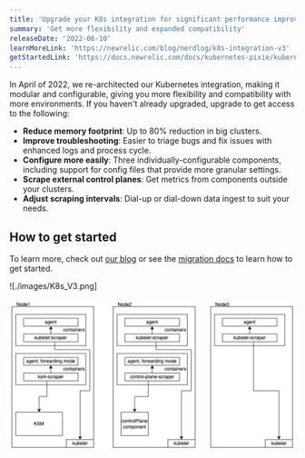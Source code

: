 ```yaml
---
title: 'Upgrade your K8s integration for significant performance improvements!'
summary: 'Get more flexibility and expanded compatibility'
releaseDate: '2022-06-10'
learnMoreLink: 'https://newrelic.com/blog/nerdlog/k8s-integration-v3' 
getStartedLink: 'https://docs.newrelic.com/docs/kubernetes-pixie/kubernetes-integration/get-started/changes-since-v3/#migration-guide'
---
```


In April of 2022, we re-architected our Kubernetes integration, making it modular and configurable, giving you more flexibility and compatibility with more environments. If you haven't already upgraded, upgrade to get access to the following:

* **Reduce memory footprint**: Up to 80% reduction in big clusters.
* **Improve troubleshooting**: Easier to triage bugs and fix issues with enhanced logs and process cycle.
* **Configure more easily**: Three individually-configurable components, including support for config files that provide more granular settings.
* **Scrape external control planes**: Get metrics from components outside your clusters.
* **Adjust scraping intervals**: Dial-up or dial-down data ingest to suit your needs.

## How to get started

To learn more, check out [our blog](https://newrelic.com/blog/nerdlog/k8s-integration-v3) or see the [migration docs](https://docs.newrelic.com/docs/kubernetes-pixie/kubernetes-integration/get-started/changes-since-v3/#migration-guide) to learn how to get started.

![./images/K8s_V3.png]

![Diagram of Kubernetes integration architecture](./images/K8s_V3.png "Diagram of Kubernetes integration architecture")
